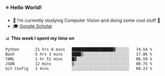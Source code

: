 ### ⭐️ Hello World!

<!--
**hologerry/hologerry** is a ✨ _special_ ✨ repository because its `README.md` (this file) appears on your GitHub profile.

Here are some ideas to get you started:

- 🔭 I’m currently working and studying on Computer Vision
- 🌱 I’m currently learning at Peking University
- 💬 Ask me about 
- 📫 How to reach me: E-mail
- 😄 Pronouns: he/his
- ⚡ Fun fact: Music is the Power
-->


- 🔭 I’m currently studying Computer Vision and doing some cool stuff 🤖
- 🎓 [Google Scholar](https://scholar.google.com/citations?user=3ykqW9wAAAAJ&hl=en)


📊 **This week I spent my time on**

<!--START_SECTION:waka-->

```txt
Python       21 hrs 6 mins   ██████████████████▓░░░░░░   74.54 %
Bash         5 hrs 3 mins    ████▒░░░░░░░░░░░░░░░░░░░░   17.86 %
YAML         1 hr 51 mins    █▓░░░░░░░░░░░░░░░░░░░░░░░   06.59 %
JSON         12 mins         ▒░░░░░░░░░░░░░░░░░░░░░░░░   00.75 %
Git Config   3 mins          ░░░░░░░░░░░░░░░░░░░░░░░░░   00.23 %
```

<!--END_SECTION:waka-->

